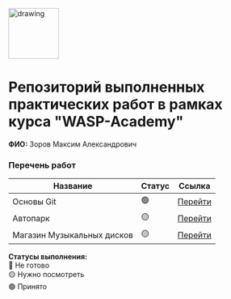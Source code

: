 <a href="https://wasp-academy.com"><img src="https://wasp-academy.com/Resources/wasp-logo.png" alt="drawing" width="100"/></a>

# Репозиторий выполненных практических работ в рамках курса "WASP-Academy"
**ФИО:** Зоров Максим Александрович
 
### Перечень работ

Название          | Статус | Ссылка
------------------|--------|--------
Основы Git        | 🟢    | <a href="https://github.com/XuL1gun/1.git">Перейти</a>
Автопарк          | 🟡    | <a href="https://github.com/XuL1gun/Autopark.git">Перейти</a>
Магазин Музыкальных дисков | 🟡|<a href="https://github.com/XuL1gun/Store.git">Перейти</a>

**Статусы выполнения:** <br>
🔴 Не готово <br>
🟡 Нужно посмотреть <br>
🟢 Принято <br>
